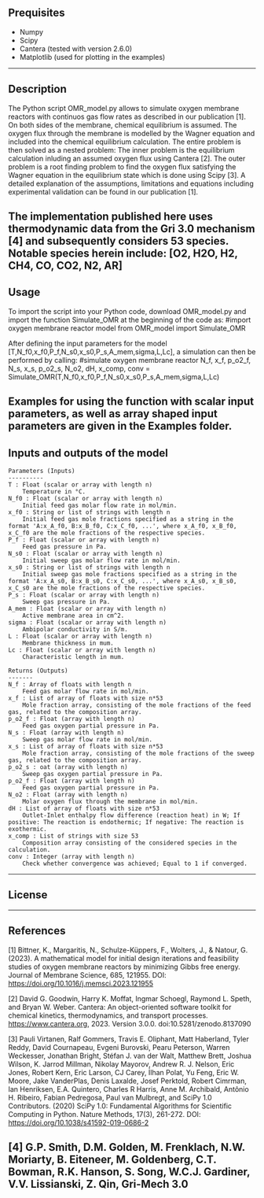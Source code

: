 Prequisites
--------------------------------------------------------------------------------------------------------------------------------------
- Numpy
- Scipy
- Cantera (tested with version 2.6.0)
- Matplotlib (used for plotting in the examples)
--------------------------------------------------------------------------------------------------------------------------------------


Description
--------------------------------------------------------------------------------------------------------------------------------------
The Python script OMR_model.py allows to simulate oxygen membrane reactors with continuos gas flow rates as described in our publication [1].
On both sides of the membrane, chemical equilibrium is assumed. The oxygen flux through the membrane is modelled by the Wagner equation and included into the chemical equilibrium calculation.
The entire problem is then solved as a nested problem: The inner problem is the equilibrium calculation inluding an assumed oxygen flux using Cantera [2]. 
The outer problem is a root finding problem to find the oxygen flux satisfying the Wagner equation in the equilibrium state which is done using Scipy [3].
A detailed explanation of the assumptions, limitations and equations including experimental validation can be found in our publication [1].

The implementation published here uses thermodynamic data from the Gri 3.0 mechanism [4] and subsequently considers 53 species. 
Notable species herein include: [O2, H2O, H2, CH4, CO, CO2, N2, AR]
--------------------------------------------------------------------------------------------------------------------------------------


Usage
--------------------------------------------------------------------------------------------------------------------------------------
To import the script into your Python code, download OMR_model.py and import the function Simulate_OMR at the beginning of the code as:
#import oxygen membrane reactor model
from OMR_model import Simulate_OMR

After defining the input parameters for the model [T,N_f0,x_f0,P_f,N_s0,x_s0,P_s,A_mem,sigma,L,Lc], a simulation can then be performed by calling:
#simulate oxygen membrane reactor
N_f, x_f, p_o2_f, N_s, x_s, p_o2_s, N_o2, dH, x_comp, conv = Simulate_OMR(T,N_f0,x_f0,P_f,N_s0,x_s0,P_s,A_mem,sigma,L,Lc)

Examples for using the function with scalar input parameters, as well as array shaped input parameters are given in the Examples folder.
--------------------------------------------------------------------------------------------------------------------------------------


Inputs and outputs of the model
--------------------------------------------------------------------------------------------------------------------------------------

    Parameters (Inputs)
    ----------
    T : Float (scalar or array with length n)
        Temperature in °C.
    N_f0 : Float (scalar or array with length n)
        Initial feed gas molar flow rate in mol/min.
    x_f0 : String or list of strings with length n
        Initial feed gas mole fractions specified as a string in the format 'A:x_A_f0, B:x_B_f0, C:x_C_f0, ...', where x_A_f0, x_B_f0, x_C_f0 are the mole fractions of the respective species.
    P_f : Float (scalar or array with length n)
        Feed gas pressure in Pa.
    N_s0 : Float (scalar or array with length n)
        Initial sweep gas molar flow rate in mol/min.
    x_s0 : String or list of strings with length n
        Initial sweep gas mole fractions specified as a string in the format 'A:x_A_s0, B:x_B_s0, C:x_C_s0, ...', where x_A_s0, x_B_s0, x_C_s0 are the mole fractions of the respective species.
    P_s : Float (scalar or array with length n)
        Sweep gas pressure in Pa.
    A_mem : Float (scalar or array with length n)
        Active membrane area in cm^2.
    sigma : Float (scalar or array with length n)
        Ambipolar conductivity in S/m.
    L : Float (scalar or array with length n)
        Membrane thickness in mum.
    Lc : Float (scalar or array with length n)
        Characteristic length in mum.

    Returns (Outputs)
    -------
    N_f : Array of floats with length n
        Feed gas molar flow rate in mol/min.
    x_f : List of array of floats with size n*53
        Mole fraction array, consisting of the mole fractions of the feed gas, related to the composition array.
    p_o2_f : Float (array with length n)
        Feed gas oxygen partial pressure in Pa.
    N_s : Float (array with length n)
        Sweep gas molar flow rate in mol/min.
    x_s : List of array of floats with size n*53
        Mole fraction array, consisting of the mole fractions of the sweep gas, related to the composition array.
    p_o2_s : oat (array with length n)
        Sweep gas oxygen partial pressure in Pa.
    p_o2_f : Float (array with length n)
        Feed gas oxygen partial pressure in Pa.
    N_o2 : Float (array with length n)
        Molar oxygen flux through the membrane in mol/min.
    dH : List of array of floats with size n*53
        Outlet-Inlet enthalpy flow difference (reaction heat) in W; If positive: The reaction is endothermic; If negative: The reaction is exothermic.
    x_comp : List of strings with size 53
        Composition array consisting of the considered species in the calculation.
    conv : Integer (array with length n)
        Check whether convergence was achieved; Equal to 1 if converged.
--------------------------------------------------------------------------------------------------------------------------------------

License
--------------------------------------------------------------------------------------------------------------------------------------

--------------------------------------------------------------------------------------------------------------------------------------


References
--------------------------------------------------------------------------------------------------------------------------------------
[1] Bittner, K., Margaritis, N., Schulze-Küppers, F., Wolters, J., & Natour, G. (2023). 
    A mathematical model for initial design iterations and feasibility studies of oxygen membrane reactors by minimizing Gibbs free energy. 
    Journal of Membrane Science, 685, 121955.
    DOI: https://doi.org/10.1016/j.memsci.2023.121955

[2] David G. Goodwin, Harry K. Moffat, Ingmar Schoegl, Raymond L. Speth, and Bryan W. Weber. Cantera: An object-oriented software toolkit for chemical kinetics, 
    thermodynamics, and transport processes. 
    https://www.cantera.org, 2023. Version 3.0.0. doi:10.5281/zenodo.8137090

[3] Pauli Virtanen, Ralf Gommers, Travis E. Oliphant, Matt Haberland, Tyler Reddy, David Cournapeau, Evgeni Burovski, Pearu Peterson,
    Warren Weckesser, Jonathan Bright, Stéfan J. van der Walt, Matthew Brett, Joshua Wilson, K. Jarrod Millman, Nikolay Mayorov, 
    Andrew R. J. Nelson, Eric Jones, Robert Kern, Eric Larson, CJ Carey, İlhan Polat, Yu Feng, Eric W. Moore, Jake VanderPlas, 
    Denis Laxalde, Josef Perktold, Robert Cimrman, Ian Henriksen, E.A. Quintero, Charles R Harris, Anne M. Archibald, Antônio H. Ribeiro,
    Fabian Pedregosa, Paul van Mulbregt, and SciPy 1.0 Contributors. 
    (2020) SciPy 1.0: Fundamental Algorithms for Scientific Computing in Python. Nature Methods, 17(3), 261-272.
    DOI: https://doi.org/10.1038/s41592-019-0686-2


[4] G.P. Smith, D.M. Golden, M. Frenklach, N.W. Moriarty, B. Eiteneer, M. Goldenberg, C.T. Bowman, R.K. Hanson, S. Song, 
    W.C.J. Gardiner, V.V. Lissianski, Z. Qin, Gri-Mech 3.0
--------------------------------------------------------------------------------------------------------------------------------------
